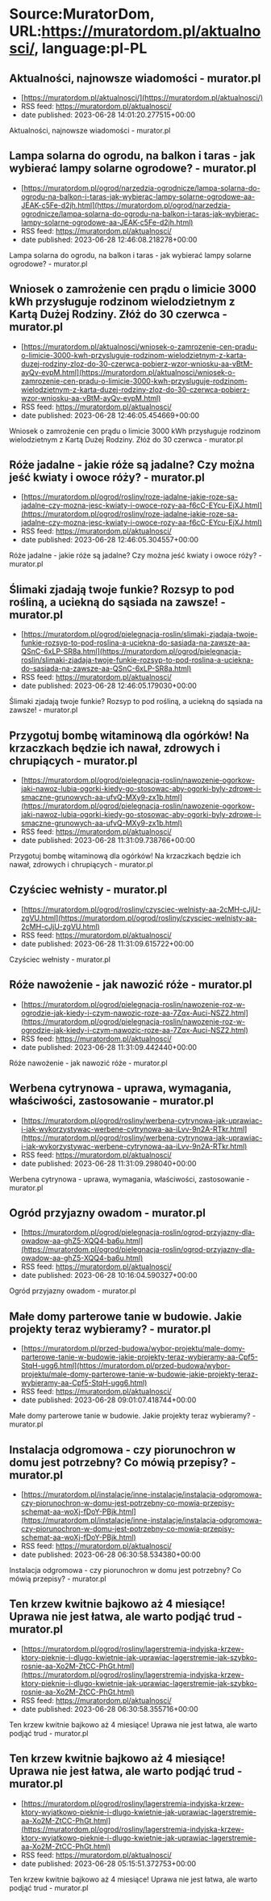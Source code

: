 # Source:MuratorDom, URL:https://muratordom.pl/aktualnosci/, language:pl-PL

## Aktualności, najnowsze wiadomości - murator.pl
 - [https://muratordom.pl/aktualnosci/](https://muratordom.pl/aktualnosci/)
 - RSS feed: https://muratordom.pl/aktualnosci/
 - date published: 2023-06-28 14:01:20.277515+00:00

Aktualności, najnowsze wiadomości - murator.pl

## Lampa solarna do ogrodu, na balkon i taras - jak wybierać lampy solarne ogrodowe? - murator.pl
 - [https://muratordom.pl/ogrod/narzedzia-ogrodnicze/lampa-solarna-do-ogrodu-na-balkon-i-taras-jak-wybierac-lampy-solarne-ogrodowe-aa-JEAK-c5Fe-d2jh.html](https://muratordom.pl/ogrod/narzedzia-ogrodnicze/lampa-solarna-do-ogrodu-na-balkon-i-taras-jak-wybierac-lampy-solarne-ogrodowe-aa-JEAK-c5Fe-d2jh.html)
 - RSS feed: https://muratordom.pl/aktualnosci/
 - date published: 2023-06-28 12:46:08.218278+00:00

Lampa solarna do ogrodu, na balkon i taras - jak wybierać lampy solarne ogrodowe? - murator.pl

## Wniosek o zamrożenie cen prądu o limicie 3000 kWh przysługuje rodzinom wielodzietnym z Kartą Dużej Rodziny. Złóż do 30 czerwca - murator.pl
 - [https://muratordom.pl/aktualnosci/wniosek-o-zamrozenie-cen-pradu-o-limicie-3000-kwh-przysluguje-rodzinom-wielodzietnym-z-karta-duzej-rodziny-zloz-do-30-czerwca-pobierz-wzor-wniosku-aa-vBtM-ayQv-evpM.html](https://muratordom.pl/aktualnosci/wniosek-o-zamrozenie-cen-pradu-o-limicie-3000-kwh-przysluguje-rodzinom-wielodzietnym-z-karta-duzej-rodziny-zloz-do-30-czerwca-pobierz-wzor-wniosku-aa-vBtM-ayQv-evpM.html)
 - RSS feed: https://muratordom.pl/aktualnosci/
 - date published: 2023-06-28 12:46:05.454669+00:00

Wniosek o zamrożenie cen prądu o limicie 3000 kWh przysługuje rodzinom wielodzietnym z Kartą Dużej Rodziny. Złóż do 30 czerwca - murator.pl

## Róże jadalne - jakie róże są jadalne? Czy można jeść kwiaty i owoce róży? - murator.pl
 - [https://muratordom.pl/ogrod/rosliny/roze-jadalne-jakie-roze-sa-jadalne-czy-mozna-jesc-kwiaty-i-owoce-rozy-aa-f6cC-EYcu-EjXJ.html](https://muratordom.pl/ogrod/rosliny/roze-jadalne-jakie-roze-sa-jadalne-czy-mozna-jesc-kwiaty-i-owoce-rozy-aa-f6cC-EYcu-EjXJ.html)
 - RSS feed: https://muratordom.pl/aktualnosci/
 - date published: 2023-06-28 12:46:05.304557+00:00

Róże jadalne - jakie róże są jadalne? Czy można jeść kwiaty i owoce róży? - murator.pl

## Ślimaki zjadają twoje funkie? Rozsyp to pod rośliną, a uciekną do sąsiada na zawsze! - murator.pl
 - [https://muratordom.pl/ogrod/pielegnacja-roslin/slimaki-zjadaja-twoje-funkie-rozsyp-to-pod-roslina-a-uciekna-do-sasiada-na-zawsze-aa-QSnC-6xLP-SR8a.html](https://muratordom.pl/ogrod/pielegnacja-roslin/slimaki-zjadaja-twoje-funkie-rozsyp-to-pod-roslina-a-uciekna-do-sasiada-na-zawsze-aa-QSnC-6xLP-SR8a.html)
 - RSS feed: https://muratordom.pl/aktualnosci/
 - date published: 2023-06-28 12:46:05.179030+00:00

Ślimaki zjadają twoje funkie? Rozsyp to pod rośliną, a uciekną do sąsiada na zawsze! - murator.pl

## Przygotuj bombę witaminową dla ogórków! Na krzaczkach będzie ich nawał, zdrowych i chrupiących  - murator.pl
 - [https://muratordom.pl/ogrod/pielegnacja-roslin/nawozenie-ogorkow-jaki-nawoz-lubia-ogorki-kiedy-go-stosowac-aby-ogorki-byly-zdrowe-i-smaczne-grunowych-aa-ufvQ-MXy9-zx1b.html](https://muratordom.pl/ogrod/pielegnacja-roslin/nawozenie-ogorkow-jaki-nawoz-lubia-ogorki-kiedy-go-stosowac-aby-ogorki-byly-zdrowe-i-smaczne-grunowych-aa-ufvQ-MXy9-zx1b.html)
 - RSS feed: https://muratordom.pl/aktualnosci/
 - date published: 2023-06-28 11:31:09.738766+00:00

Przygotuj bombę witaminową dla ogórków! Na krzaczkach będzie ich nawał, zdrowych i chrupiących  - murator.pl

## Czyściec wełnisty - murator.pl
 - [https://muratordom.pl/ogrod/rosliny/czysciec-welnisty-aa-2cMH-cJjU-zgVU.html](https://muratordom.pl/ogrod/rosliny/czysciec-welnisty-aa-2cMH-cJjU-zgVU.html)
 - RSS feed: https://muratordom.pl/aktualnosci/
 - date published: 2023-06-28 11:31:09.615722+00:00

Czyściec wełnisty - murator.pl

## Róże nawożenie - jak nawozić róże - murator.pl
 - [https://muratordom.pl/ogrod/pielegnacja-roslin/nawozenie-roz-w-ogrodzie-jak-kiedy-i-czym-nawozic-roze-aa-7Zqx-Auci-NSZ2.html](https://muratordom.pl/ogrod/pielegnacja-roslin/nawozenie-roz-w-ogrodzie-jak-kiedy-i-czym-nawozic-roze-aa-7Zqx-Auci-NSZ2.html)
 - RSS feed: https://muratordom.pl/aktualnosci/
 - date published: 2023-06-28 11:31:09.442440+00:00

Róże nawożenie - jak nawozić róże - murator.pl

## Werbena cytrynowa - uprawa, wymagania, właściwości, zastosowanie - murator.pl
 - [https://muratordom.pl/ogrod/rosliny/werbena-cytrynowa-jak-uprawiac-i-jak-wykorzystywac-werbene-cytrynowa-aa-iLvv-9n2A-RTkr.html](https://muratordom.pl/ogrod/rosliny/werbena-cytrynowa-jak-uprawiac-i-jak-wykorzystywac-werbene-cytrynowa-aa-iLvv-9n2A-RTkr.html)
 - RSS feed: https://muratordom.pl/aktualnosci/
 - date published: 2023-06-28 11:31:09.298040+00:00

Werbena cytrynowa - uprawa, wymagania, właściwości, zastosowanie - murator.pl

## Ogród przyjazny owadom - murator.pl
 - [https://muratordom.pl/ogrod/pielegnacja-roslin/ogrod-przyjazny-dla-owadow-aa-ghZ5-XQQ4-ba6u.html](https://muratordom.pl/ogrod/pielegnacja-roslin/ogrod-przyjazny-dla-owadow-aa-ghZ5-XQQ4-ba6u.html)
 - RSS feed: https://muratordom.pl/aktualnosci/
 - date published: 2023-06-28 10:16:04.590327+00:00

Ogród przyjazny owadom - murator.pl

## Małe domy parterowe tanie w budowie. Jakie projekty teraz wybieramy? - murator.pl
 - [https://muratordom.pl/przed-budowa/wybor-projektu/male-domy-parterowe-tanie-w-budowie-jakie-projekty-teraz-wybieramy-aa-Cpf5-StqH-ugg6.html](https://muratordom.pl/przed-budowa/wybor-projektu/male-domy-parterowe-tanie-w-budowie-jakie-projekty-teraz-wybieramy-aa-Cpf5-StqH-ugg6.html)
 - RSS feed: https://muratordom.pl/aktualnosci/
 - date published: 2023-06-28 09:01:07.418744+00:00

Małe domy parterowe tanie w budowie. Jakie projekty teraz wybieramy? - murator.pl

## Instalacja odgromowa - czy piorunochron w domu jest potrzebny? Co mówią przepisy? - murator.pl
 - [https://muratordom.pl/instalacje/inne-instalacje/instalacja-odgromowa-czy-piorunochron-w-domu-jest-potrzebny-co-mowia-przepisy-schemat-aa-woXj-fDoY-PBjk.html](https://muratordom.pl/instalacje/inne-instalacje/instalacja-odgromowa-czy-piorunochron-w-domu-jest-potrzebny-co-mowia-przepisy-schemat-aa-woXj-fDoY-PBjk.html)
 - RSS feed: https://muratordom.pl/aktualnosci/
 - date published: 2023-06-28 06:30:58.534380+00:00

Instalacja odgromowa - czy piorunochron w domu jest potrzebny? Co mówią przepisy? - murator.pl

## Ten krzew kwitnie bajkowo aż 4 miesiące! Uprawa nie jest łatwa, ale warto podjąć trud - murator.pl
 - [https://muratordom.pl/ogrod/rosliny/lagerstremia-indyjska-krzew-ktory-pieknie-i-dlugo-kwietnie-jak-uprawiac-lagerstremie-jak-szybko-rosnie-aa-Xo2M-ZtCC-PhGt.html](https://muratordom.pl/ogrod/rosliny/lagerstremia-indyjska-krzew-ktory-pieknie-i-dlugo-kwietnie-jak-uprawiac-lagerstremie-jak-szybko-rosnie-aa-Xo2M-ZtCC-PhGt.html)
 - RSS feed: https://muratordom.pl/aktualnosci/
 - date published: 2023-06-28 06:30:58.355716+00:00

Ten krzew kwitnie bajkowo aż 4 miesiące! Uprawa nie jest łatwa, ale warto podjąć trud - murator.pl

## Ten krzew kwitnie bajkowo aż 4 miesiące! Uprawa nie jest łatwa, ale warto podjąć trud - murator.pl
 - [https://muratordom.pl/ogrod/rosliny/lagerstremia-indyjska-krzew-ktory-wyjatkowo-pieknie-i-dlugo-kwietnie-jak-uprawiac-lagerstremie-aa-Xo2M-ZtCC-PhGt.html](https://muratordom.pl/ogrod/rosliny/lagerstremia-indyjska-krzew-ktory-wyjatkowo-pieknie-i-dlugo-kwietnie-jak-uprawiac-lagerstremie-aa-Xo2M-ZtCC-PhGt.html)
 - RSS feed: https://muratordom.pl/aktualnosci/
 - date published: 2023-06-28 05:15:51.372753+00:00

Ten krzew kwitnie bajkowo aż 4 miesiące! Uprawa nie jest łatwa, ale warto podjąć trud - murator.pl

